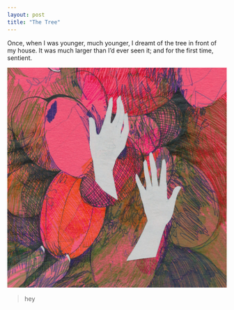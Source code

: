 ```yaml
---
layout: post
title: "The Tree"
---
```


Once, when I was younger, much younger, I dreamt of the tree in front of my house. It was much larger than I’d ever seen it; and for the first time, sentient.

 ![alysonscan 1](/assets/alysonscan%201.jpg)

   > hey